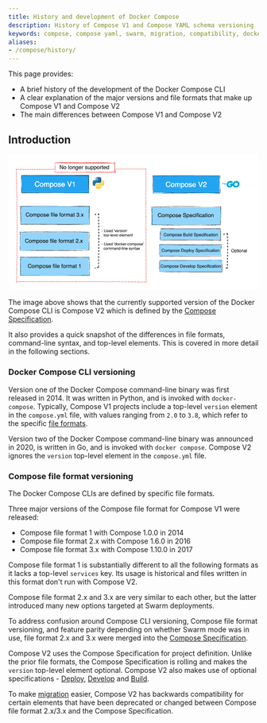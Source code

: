 ```yaml
---
title: History and development of Docker Compose
description: History of Compose V1 and Compose YAML schema versioning
keywords: compose, compose yaml, swarm, migration, compatibility, docker compose vs docker-compose
aliases:
- /compose/history/
---
```


This page provides:
 - A brief history of the development of the Docker Compose CLI
 - A clear explanation of the major versions and file formats that make up Compose V1 and Compose V2
 - The main differences between Compose V1 and Compose V2 

## Introduction

![Image showing the main differences between Compose V1 and Compose V2](../images/v1-versus-v2.png)

The image above shows that the currently supported version of the Docker Compose CLI is Compose V2 which is defined by the [Compose Specification](/reference/compose-file/_index.md).

It also provides a quick snapshot of the differences in file formats, command-line syntax, and top-level elements. This is covered in more detail in the following sections.

### Docker Compose CLI versioning

Version one of the Docker Compose command-line binary was first released in 2014. It was written in Python, and is invoked with `docker-compose`.
Typically, Compose V1 projects include a top-level `version` element in the `compose.yml` file, with values ranging from `2.0` to `3.8`, which refer to the specific [file formats](#compose-file-format-versioning).

Version two of the Docker Compose command-line binary was announced in 2020, is written in Go, and is invoked with `docker compose`.
Compose V2 ignores the `version` top-level element in the `compose.yml` file. 

### Compose file format versioning

The Docker Compose CLIs are defined by specific file formats. 

Three major versions of the Compose file format for Compose V1 were released:
- Compose file format 1 with Compose 1.0.0 in 2014
- Compose file format 2.x with Compose 1.6.0 in 2016
- Compose file format 3.x with Compose 1.10.0 in 2017

Compose file format 1 is substantially different to all the following formats as it lacks a top-level `services` key.
Its usage is historical and files written in this format don't run with Compose V2.

Compose file format 2.x and 3.x are very similar to each other, but the latter introduced many new options targeted at Swarm deployments.

To address confusion around Compose CLI versioning, Compose file format versioning, and feature parity depending on whether Swarm mode was in use, file format 2.x and 3.x were merged into the [Compose Specification](/reference/compose-file/_index.md). 

Compose V2 uses the Compose Specification for project definition. Unlike the prior file formats, the Compose Specification is rolling and makes the `version` top-level element optional. Compose V2 also makes use of optional specifications - [Deploy](/reference/compose-file/deploy.md), [Develop](/reference/compose-file/develop.md) and [Build](/reference/compose-file/build.md).

To make [migration](../migrate.md) easier, Compose V2 has backwards compatibility for certain elements that have been deprecated or changed between Compose file format 2.x/3.x and the Compose Specification.
